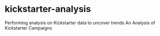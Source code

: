 # kickstarter-analysis
Performing analysis on Kickstarter data to uncover trends
An Analysis of Kickstarter Campaigns
